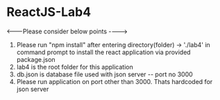 # ReactJS-Lab4

<---Please consider below points ---->
1. Please run "npm install" after entering directory(folder) -> './lab4' in command prompt to install the react application via provided package.json
2. lab4 is the root folder for this application
3. db.json is database file used with json server -- port no 3000
4. Please run application on port other than 3000. Thats hardcoded for json server


